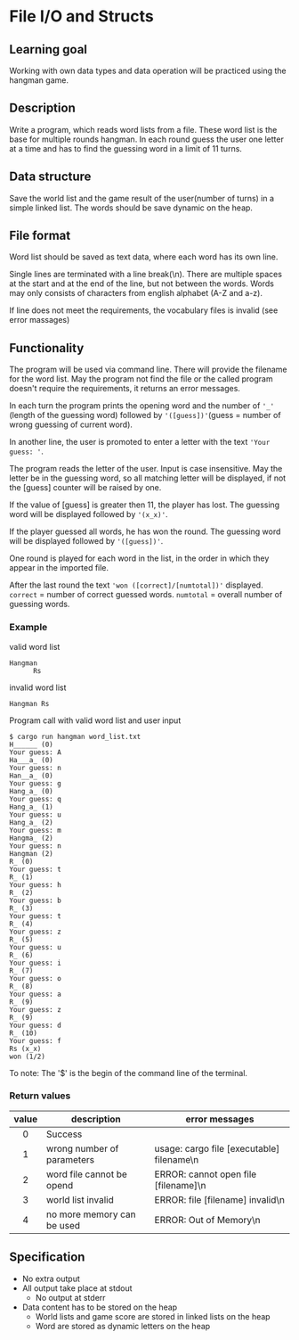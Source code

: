 # File I/O and Structs

## Learning goal

Working with own data types and data operation will be practiced using the hangman game.

## Description

Write a program, which reads word lists from a file. These word list is the base for multiple rounds hangman. In each round guess the user one letter at a time and has to find the guessing word in a limit of 11 turns.

## Data structure

Save the world list and the game result of the user(number of turns) in a simple linked list. The words should be save dynamic on the heap.

## File format

Word list should be saved as text data, where each word has its own line.

Single lines are terminated with a line break(\n). There are multiple spaces at the start and at the end of the line, but not between the words. Words may only consists of characters from english alphabet (A-Z and a-z).

If line does not meet the requirements, the vocabulary files is invalid (see error massages)

## Functionality

The program will be used via command line. There will provide the filename for the word list. May the program not find the file or the called
program doesn't require the requirements, it returns an error messages.

In each turn the program prints the opening word and the number of `'_'` (length of the guessing word) followed by `'([guess])'`(guess = number of wrong guessing of current word).

In another line, the user is promoted to enter a letter with the text `'Your guess: '`.

The program reads the letter of the user. Input is case insensitive. May the letter be in the guessing word, so all matching letter will be displayed, if not the [guess] counter will be raised by one.

If the value of [guess] is greater then 11, the player has lost. The guessing word will be displayed followed by `'(x_x)'`.

If the player guessed all words, he has won the round. The guessing word will be displayed followed by `'([guess])'`.

One round is played for each word in the list, in the order in which they appear in the imported file.

After the last round the text `'won ([correct]/[numtotal])'` displayed. `correct` = number of correct guessed words. `numtotal` = overall number of guessing words.

### Example

valid word list

```
Hangman
      Rs
```

invalid word list

```
Hangman Rs
```

Program call with valid word list and user input

```
$ cargo run hangman word_list.txt
H______ (0)
Your guess: A
Ha___a_ (0)
Your guess: n
Han__a_ (0)
Your guess: g
Hang_a_ (0)
Your guess: q
Hang_a_ (1)
Your guess: u
Hang_a_ (2)
Your guess: m
Hangma_ (2)
Your guess: n
Hangman (2)
R_ (0)
Your guess: t
R_ (1)
Your guess: h
R_ (2)
Your guess: b
R_ (3)
Your guess: t
R_ (4)
Your guess: z
R_ (5)
Your guess: u
R_ (6)
Your guess: i
R_ (7)
Your guess: o
R_ (8)
Your guess: a
R_ (9)
Your guess: z
R_ (9)
Your guess: d
R_ (10)
Your guess: f
Rs (x_x)
won (1/2)
```
To note: The '$' is the begin of the command line of the terminal.

### Return values

| value | description   | error messages              |
| :--:  | -----------   | -----------                 |
| 0     | Success | |
| 1     | wrong number of parameters                  | usage: cargo file [executable] filename\n |
| 2     | word file cannot be opend                   | ERROR: cannot open file [filename]\n |
| 3     | world list invalid                          | ERROR: file [filename] invalid\n |
| 4     | no more memory can be used                  | ERROR: Out of Memory\n |

## Specification

* No extra output
* All output take place at stdout
  * No output at stderr
* Data content has to be stored on the heap
  * World lists and game score are stored in linked lists on the heap
  * Word are stored as dynamic letters on the heap
